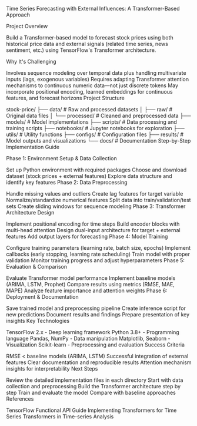 Time Series Forecasting with External Influences: A Transformer-Based Approach

Project Overview

Build a Transformer-based model to forecast stock prices using both historical price data and external signals (related time series, news sentiment, etc.) using TensorFlow's Transformer architecture.

Why It's Challenging

Involves sequence modeling over temporal data plus handling multivariate inputs (lags, exogenous variables)
Requires adapting Transformer attention mechanisms to continuous numeric data—not just discrete tokens
May incorporate positional encoding, learned embeddings for continuous features, and forecast horizons
Project Structure

stock-price/
├── data/                   # Raw and processed datasets
│   ├── raw/               # Original data files
│   └── processed/         # Cleaned and preprocessed data
├── models/                 # Model implementations
├── scripts/                # Data processing and training scripts
├── notebooks/              # Jupyter notebooks for exploration
├── utils/                  # Utility functions
├── configs/                # Configuration files
├── results/                # Model outputs and visualizations
└── docs/                   # Documentation
Step-by-Step Implementation Guide

Phase 1: Environment Setup & Data Collection

Set up Python environment with required packages
Choose and download dataset (stock prices + external features)
Explore data structure and identify key features
Phase 2: Data Preprocessing

Handle missing values and outliers
Create lag features for target variable
Normalize/standardize numerical features
Split data into train/validation/test sets
Create sliding windows for sequence modeling
Phase 3: Transformer Architecture Design

Implement positional encoding for time steps
Build encoder blocks with multi-head attention
Design dual-input architecture for target + external features
Add output layers for forecasting
Phase 4: Model Training

Configure training parameters (learning rate, batch size, epochs)
Implement callbacks (early stopping, learning rate scheduling)
Train model with proper validation
Monitor training progress and adjust hyperparameters
Phase 5: Evaluation & Comparison

Evaluate Transformer model performance
Implement baseline models (ARIMA, LSTM, Prophet)
Compare results using metrics (RMSE, MAE, MAPE)
Analyze feature importance and attention weights
Phase 6: Deployment & Documentation

Save trained model and preprocessing pipeline
Create inference script for new predictions
Document results and findings
Prepare presentation of key insights
Key Technologies

TensorFlow 2.x - Deep learning framework
Python 3.8+ - Programming language
Pandas, NumPy - Data manipulation
Matplotlib, Seaborn - Visualization
Scikit-learn - Preprocessing and evaluation
Success Criteria

RMSE < baseline models (ARIMA, LSTM)
Successful integration of external features
Clear documentation and reproducible results
Attention mechanism insights for interpretability
Next Steps

Review the detailed implementation files in each directory
Start with data collection and preprocessing
Build the Transformer architecture step by step
Train and evaluate the model
Compare with baseline approaches
References

TensorFlow Functional API Guide
Implementing Transformers for Time Series
Transformers in Time-series Analysis
